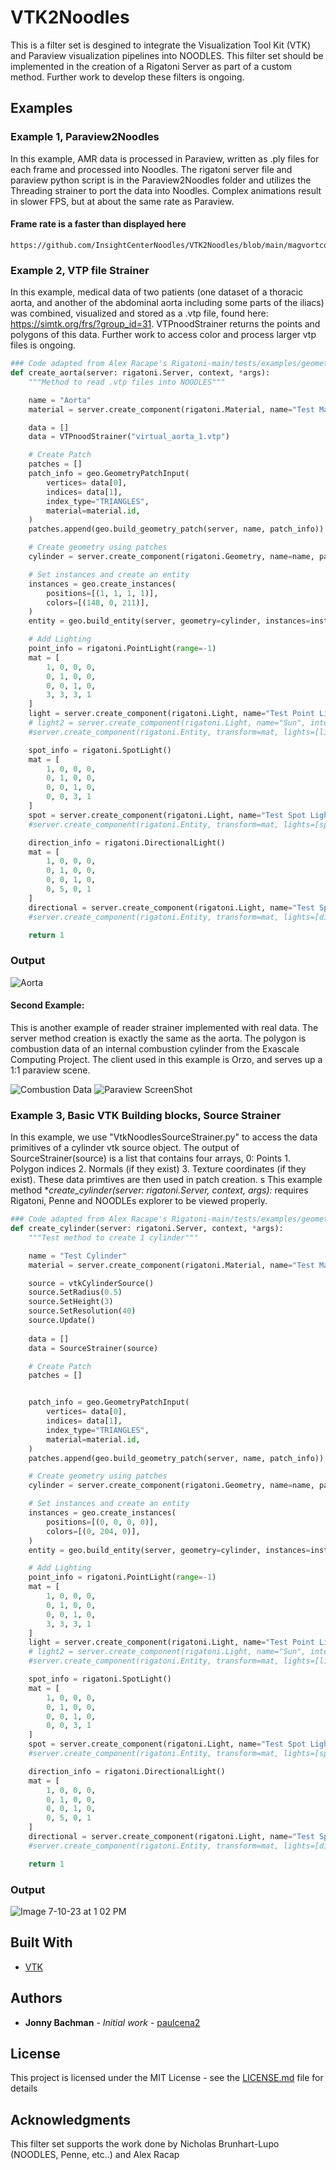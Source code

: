# VTK2Noodles
This is a filter set is desgined to integrate the Visualization Tool Kit (VTK) and Paraview visualization pipelines into NOODLES. This filter set should be implemented in the creation of a Rigatoni Server as part of a custom method. Further work to develop these filters is ongoing.

## Examples
### Example 1, Paraview2Noodles
In this example, AMR data is processed in Paraview, written as .ply files for each frame and processed into Noodles.
The rigatoni server file and paraview python script is in the Paraview2Noodles folder and utilizes the Threading strainer to port the data into Noodles. Complex animations result in slower FPS, but at about the same rate as Paraview.
#### Frame rate is a faster than displayed here
    https://github.com/InsightCenterNoodles/VTK2Noodles/blob/main/magvortcontourgitclip.mov

### Example 2, VTP file Strainer
In this example, medical data of two patients (one dataset of a thoracic aorta, and another of the abdominal aorta including some parts of the iliacs) was combined, visualized and stored as a .vtp file, found here: https://simtk.org/frs/?group_id=31. VTPnoodStrainer returns the points and polygons of this data. Further work to access color and process larger vtp files is ongoing.

```python
### Code adapted from Alex Racape's Rigatoni-main/tests/examples/geometry_server.py
def create_aorta(server: rigatoni.Server, context, *args):
    """Method to read .vtp files into NOODLES"""

    name = "Aorta"
    material = server.create_component(rigatoni.Material, name="Test Material")

    data = []
    data = VTPnoodStrainer("virtual_aorta_1.vtp")

    # Create Patch
    patches = []
    patch_info = geo.GeometryPatchInput(
        vertices= data[0],
        indices= data[1],
        index_type="TRIANGLES",
        material=material.id,
    )
    patches.append(geo.build_geometry_patch(server, name, patch_info))

    # Create geometry using patches
    cylinder = server.create_component(rigatoni.Geometry, name=name, patches=patches)

    # Set instances and create an entity
    instances = geo.create_instances(
        positions=[(1, 1, 1, 1)],
        colors=[(148, 0, 211)],
    )
    entity = geo.build_entity(server, geometry=cylinder, instances=instances)

    # Add Lighting
    point_info = rigatoni.PointLight(range=-1)
    mat = [
        1, 0, 0, 0,
        0, 1, 0, 0,
        0, 0, 1, 0,
        3, 3, 3, 1
    ]
    light = server.create_component(rigatoni.Light, name="Test Point Light", point=point_info)
    # light2 = server.create_component(rigatoni.Light, name="Sun", intensity=5, directional=rigatoni.DirectionalLight())
    #server.create_component(rigatoni.Entity, transform=mat, lights=[light.id])

    spot_info = rigatoni.SpotLight()
    mat = [
        1, 0, 0, 0,
        0, 1, 0, 0,
        0, 0, 1, 0,
        0, 0, 3, 1
    ]
    spot = server.create_component(rigatoni.Light, name="Test Spot Light", spot=spot_info)
    #server.create_component(rigatoni.Entity, transform=mat, lights=[spot.id])

    direction_info = rigatoni.DirectionalLight()
    mat = [
        1, 0, 0, 0,
        0, 1, 0, 0,
        0, 0, 1, 0,
        0, 5, 0, 1
    ]
    directional = server.create_component(rigatoni.Light, name="Test Spot Light", directional=direction_info)
    #server.create_component(rigatoni.Entity, transform=mat, lights=[directional.id])

    return 1
```
### Output

![Aorta](https://github.com/InsightCenterNoodles/VTK2Noodles/assets/135997381/ff7c76a2-ff79-40b3-b63a-9bda3145bf70)


#### Second Example:
This is another example of reader strainer implemented with real data. The server method creation is exactly the same as the aorta. The polygon is combustion data of an internal combustion cylinder from the Exascale Computing Project. The client used in this example is Orzo, and serves up a 1:1 paraview scene. 

![Combustion Data](https://github.com/InsightCenterNoodles/VTK2Noodles/blob/main/orzo_paraview.png)
![Paraview ScreenShot](https://github.com/InsightCenterNoodles/VTK2Noodles/blob/main/paraviewsnap.png)

### Example 3, Basic VTK Building blocks, Source Strainer
In this example, we use "VtkNoodlesSourceStrainer.py" to access the data primitives of a cylinder vtk source object.
The output of SourceStrainer(source) is a list that contains four arrays, 0: Points 1. Polygon indices 2. Normals (if they exist) 3. Texture coordinates (if they exist). These data primtives are then used in patch creation. s
This example method **create_cylinder(server: rigatoni.Server, context, *args):** requires Rigatoni, Penne and NOODLEs explorer to be viewed properly.



```python
### Code adapted from Alex Racape's Rigatoni-main/tests/examples/geometry_server.py
def create_cylinder(server: rigatoni.Server, context, *args):
    """Test method to create 1 cylinder"""

    name = "Test Cylinder"
    material = server.create_component(rigatoni.Material, name="Test Material")

    source = vtkCylinderSource()
    source.SetRadius(0.5)
    source.SetHeight(3)
    source.SetResolution(40)
    source.Update()
    
    data = []
    data = SourceStrainer(source)

    # Create Patch
    patches = []


    patch_info = geo.GeometryPatchInput(
        vertices= data[0],
        indices= data[1],
        index_type="TRIANGLES",
        material=material.id,
    )
    patches.append(geo.build_geometry_patch(server, name, patch_info))

    # Create geometry using patches
    cylinder = server.create_component(rigatoni.Geometry, name=name, patches=patches)

    # Set instances and create an entity
    instances = geo.create_instances(
        positions=[(0, 0, 0, 0)],
        colors=[(0, 204, 0)],
    )
    entity = geo.build_entity(server, geometry=cylinder, instances=instances)

    # Add Lighting
    point_info = rigatoni.PointLight(range=-1)
    mat = [
        1, 0, 0, 0,
        0, 1, 0, 0,
        0, 0, 1, 0,
        3, 3, 3, 1
    ]
    light = server.create_component(rigatoni.Light, name="Test Point Light", point=point_info)
    # light2 = server.create_component(rigatoni.Light, name="Sun", intensity=5, directional=rigatoni.DirectionalLight())
    #server.create_component(rigatoni.Entity, transform=mat, lights=[light.id])

    spot_info = rigatoni.SpotLight()
    mat = [
        1, 0, 0, 0,
        0, 1, 0, 0,
        0, 0, 1, 0,
        0, 0, 3, 1
    ]
    spot = server.create_component(rigatoni.Light, name="Test Spot Light", spot=spot_info)
    #server.create_component(rigatoni.Entity, transform=mat, lights=[spot.id])

    direction_info = rigatoni.DirectionalLight()
    mat = [
        1, 0, 0, 0,
        0, 1, 0, 0,
        0, 0, 1, 0,
        0, 5, 0, 1
    ]
    directional = server.create_component(rigatoni.Light, name="Test Spot Light", directional=direction_info)
    #server.create_component(rigatoni.Entity, transform=mat, lights=[directional.id])

    return 1
```
### Output
![Image 7-10-23 at 1 02 PM](https://github.com/InsightCenterNoodles/VTK2Noodles/assets/135997381/a3fc4612-42a3-401d-b088-8883b5304486)

## Built With
* [VTK](https://github.com/Kitware/VTK)

## Authors

* **Jonny Bachman** - *Initial work* - [paulcena2](https://github.com/paulcena2)

## License

This project is licensed under the MIT License - see the [LICENSE.md](LICENSE.md) file for details

## Acknowledgments
This filter set supports the work done by Nicholas Brunhart-Lupo (NOODLES, Penne, etc..) and Alex Racap
